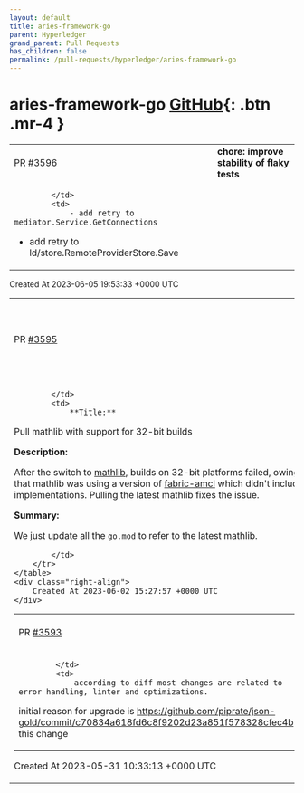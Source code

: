 ```yaml
---
layout: default
title: aries-framework-go
parent: Hyperledger
grand_parent: Pull Requests
has_children: false
permalink: /pull-requests/hyperledger/aries-framework-go
---
```


# aries-framework-go <span class="fs-3 right-align">[GitHub](https://github.com/hyperledger/aries-framework-go){: .btn .mr-4 }</span>


<div>
    <table>
        <tr>
            <td>
                PR <a href="https://github.com/hyperledger/aries-framework-go/pull/3596" class=".btn">#3596</a>
            </td>
            <td>
                <b>
                    chore: improve stability of flaky tests
                </b>
            </td>
        </tr>
        <tr>
            <td>
                
            </td>
            <td>
                - add retry to mediator.Service.GetConnections
- add retry to ld/store.RemoteProviderStore.Save
            </td>
        </tr>
    </table>
    <div class="right-align">
        Created At 2023-06-05 19:53:33 +0000 UTC
    </div>
</div>

<div>
    <table>
        <tr>
            <td>
                PR <a href="https://github.com/hyperledger/aries-framework-go/pull/3595" class=".btn">#3595</a>
            </td>
            <td>
                <b>
                    Pull mathlib with support for 32-bit builds
                </b>
            </td>
        </tr>
        <tr>
            <td>
                
            </td>
            <td>
                **Title:**

Pull mathlib with support for 32-bit builds

**Description:**

After the switch to [mathlib](https://github.com/IBM/mathlib/), builds on 32-bit platforms failed, owing to the fact that mathlib was using a version of [fabric-amcl](https://github.com/hyperledger/fabric-amcl) which didn't include 32-bit implementations. Pulling the latest mathlib fixes the issue.

**Summary:**

We just update all the `go.mod` to refer to the latest mathlib.


            </td>
        </tr>
    </table>
    <div class="right-align">
        Created At 2023-06-02 15:27:57 +0000 UTC
    </div>
</div>

<div>
    <table>
        <tr>
            <td>
                PR <a href="https://github.com/hyperledger/aries-framework-go/pull/3593" class=".btn">#3593</a>
            </td>
            <td>
                <b>
                    feat: update jsongold
                </b>
            </td>
        </tr>
        <tr>
            <td>
                
            </td>
            <td>
                according to diff most changes are related to error handling, linter and optimizations.

initial reason for upgrade is https://github.com/piprate/json-gold/commit/c70834a618fd6c8f9202d23a851f578328cfec4b this change
            </td>
        </tr>
    </table>
    <div class="right-align">
        Created At 2023-05-31 10:33:13 +0000 UTC
    </div>
</div>

